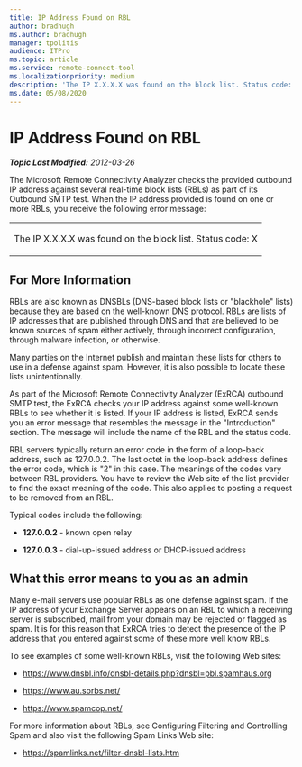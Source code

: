 ```yaml
---
title: IP Address Found on RBL
author: bradhugh
ms.author: bradhugh
manager: tpolitis
audience: ITPro 
ms.topic: article 
ms.service: remote-connect-tool
ms.localizationpriority: medium
description: 'The IP X.X.X.X was found on the block list. Status code: X'
ms.date: 05/08/2020
---
```


# IP Address Found on RBL


_**Topic Last Modified:** 2012-03-26_

The Microsoft Remote Connectivity Analyzer checks the provided outbound IP address against several real-time block lists (RBLs) as part of its Outbound SMTP test. When the IP address provided is found on one or more RBLs, you receive the following error message:


<table>
<colgroup>
<col/>
</colgroup>
<tbody>
<tr class="odd">
<td><p>The IP X.X.X.X was found on the block list. Status code: X</p></td>
</tr>
</tbody>
</table>

<div>

## For More Information

RBLs are also known as DNSBLs (DNS-based block lists or "blackhole" lists) because they are based on the well-known DNS protocol. RBLs are lists of IP addresses that are published through DNS and that are believed to be known sources of spam either actively, through incorrect configuration, through malware infection, or otherwise.

Many parties on the Internet publish and maintain these lists for others to use in a defense against spam. However, it is also possible to locate these lists unintentionally.

As part of the Microsoft Remote Connectivity Analyzer (ExRCA) outbound SMTP test, the ExRCA checks your IP address against some well-known RBLs to see whether it is listed. If your IP address is listed, ExRCA sends you an error message that resembles the message in the "Introduction" section. The message will include the name of the RBL and the status code.

RBL servers typically return an error code in the form of a loop-back address, such as 127.0.0.2. The last octet in the loop-back address defines the error code, which is "2" in this case. The meanings of the codes vary between RBL providers. You have to review the Web site of the list provider to find the exact meaning of the code. This also applies to posting a request to be removed from an RBL.

Typical codes include the following:

  - **127.0.0.2** - known open relay

  - **127.0.0.3** - dial-up-issued address or DHCP-issued address

<div>

## What this error means to you as an admin

Many e-mail servers use popular RBLs as one defense against spam. If the IP address of your Exchange Server appears on an RBL to which a receiving server is subscribed, mail from your domain may be rejected or flagged as spam. It is for this reason that ExRCA tries to detect the presence of the IP address that you entered against some of these more well know RBLs.

To see examples of some well-known RBLs, visit the following Web sites:

  - <https://www.dnsbl.info/dnsbl-details.php?dnsbl=pbl.spamhaus.org>

  - <https://www.au.sorbs.net/>

  - <https://www.spamcop.net/>

For more information about RBLs, see Configuring Filtering and Controlling Spam and also visit the following Spam Links Web site:

  - <https://spamlinks.net/filter-dnsbl-lists.htm>

</div>

</div>

</div>

<span> </span>

</div>

</div>

</div>

